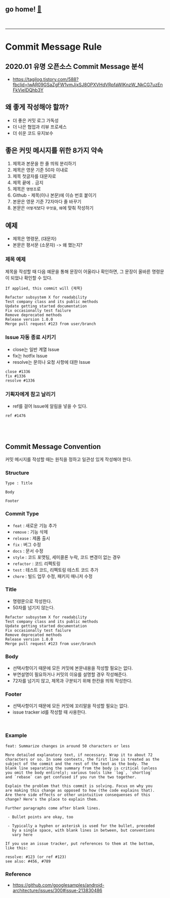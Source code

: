 ## go home! [:house_with_garden:](https://github.com/wnsgml972/midas_log)

<br/><hr/>

# Commit Message Rule

## 2020.01 유명 오픈소스 Commit Message 분석
* <https://tagilog.tistory.com/588?fbclid=IwAR09GSaZgFW1vmJjxSJ8OPXVHdVRpfaWlKnzW_NkCG7uzEnFkVieIDQhb3Y>

## 왜 좋게 작성해야 할까?

* 더 좋은 커밋 로그 가독성
* 더 나은 협업과 리뷰 프로세스
* 더 쉬운 코드 유지보수

## 좋은 커밋 메시지를 위한 8가지 약속

1. 제목과 본문을 한 줄 띄워 분리하기
2. 제목은 영문 기준 50자 이내로
3. 제목 첫글자를 대문자로
4. 제목 끝에 `.` 금지
5. 제목은 `명령조`로
6. Github - 제목(이나 본문)에 이슈 번호 붙이기
7. 본문은 영문 기준 72자마다 줄 바꾸기
8. 본문은 `어떻게`보다 `무엇을`, `왜`에 맞춰 작성하기

## 예제

* 제목은 명령문, (대문자)
* 본문은 평서문  (소문자)  -> 왜 했는지?

### 제목 예제

제목을 작성할 때 다음 예문을 통해 문장이 어울리나 확인하면, 그 문장이 올바른 명령문이 되었나 확인할 수 있다.

`If applied, this commit will {제목}`

~~~
Refactor subsystem X for readability
Test company class and its public methods
Update getting started documentation
Fix occasionally test failure
Remove deprecated methods
Release version 1.0.0
Merge pull request #123 from user/branch
~~~

### Issue 자동 종료 시키기

* close는 일반 계열 Issue
* fix는 hotfix Issue
* resolve는 문의나 요청 사항에 대한 Issue

~~~
close #1336
fix #1336
resolve #1336
~~~

### 기획자에게 참고 날리기

* ref를 걸어 Issue에 알림을 넣을 수 있다.

~~~
ref #1476
~~~



<br/><br/>

## Commit Message Convention

커밋 메시지를 작성할 때는 원칙을 정하고 일관성 있게 작성해야 한다.

### Structure

~~~
Type : Title

Body

Footer
~~~

### Commit Type
* `feat` : 새로운 기능 추가
* `remove` : 기능 삭제
* `release` : 제품 출시
* `fix` : 버그 수정
* `docs` : 문서 수정
* `style` : 코드 포맷팅, 세미콜론 누락, 코드 변경이 없는 경우
* `refactor` : 코드 리펙토링
* `test` : 테스트 코드, 리펙토링 테스트 코드 추가
* `chore` : 빌드 업무 수정, 패키지 매니저 수정

### Title
* 명령문으로 작성한다.
* 50자를 넘기지 않는다.

~~~
Refactor subsystem X for readability
Test company class and its public methods
Update getting started documentation
Fix occasionally test failure
Remove deprecated methods
Release version 1.0.0
Merge pull request #123 from user/branch
~~~

### Body
* 선택사항이기 때문에 모든 커밋에 본문내용을 작성할 필요는 없다.
* 부연설명이 필요하거나 커밋의 이유를 설명할 경우 작성해준다.
* 72자를 넘기지 않고, 제목과 구분되기 위해 한칸을 띄워 작성한다.

### Footer
* 선택사항이기 때문에 모든 커밋에 꼬리말을 작성할 필요는 없다.
* issue tracker id를 작성할 때 사용한다.

<br/>

### Example

~~~
feat: Summarize changes in around 50 characters or less

More detailed explanatory text, if necessary. Wrap it to about 72
characters or so. In some contexts, the first line is treated as the
subject of the commit and the rest of the text as the body. The
blank line separating the summary from the body is critical (unless
you omit the body entirely); various tools like `log`, `shortlog`
and `rebase` can get confused if you run the two together.

Explain the problem that this commit is solving. Focus on why you
are making this change as opposed to how (the code explains that).
Are there side effects or other unintuitive consequenses of this
change? Here's the place to explain them.

Further paragraphs come after blank lines.

 - Bullet points are okay, too

 - Typically a hyphen or asterisk is used for the bullet, preceded
   by a single space, with blank lines in between, but conventions
   vary here

If you use an issue tracker, put references to them at the bottom,
like this:

resolve: #123 (or ref #123)
see also: #456, #789
~~~

### Reference

* <https://github.com/googlesamples/android-architecture/issues/300#issue-213830486>